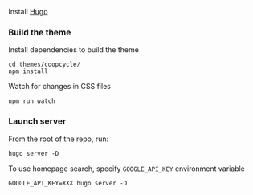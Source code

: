 Install [Hugo](https://gohugo.io/overview/installing/)

### Build the theme

Install dependencies to build the theme

```
cd themes/coopcycle/
npm install
```

Watch for changes in CSS files

```
npm run watch
```

### Launch server

From the root of the repo, run:
```
hugo server -D
```

To use homepage search, specify `GOOGLE_API_KEY` environment variable

```
GOOGLE_API_KEY=XXX hugo server -D
```
